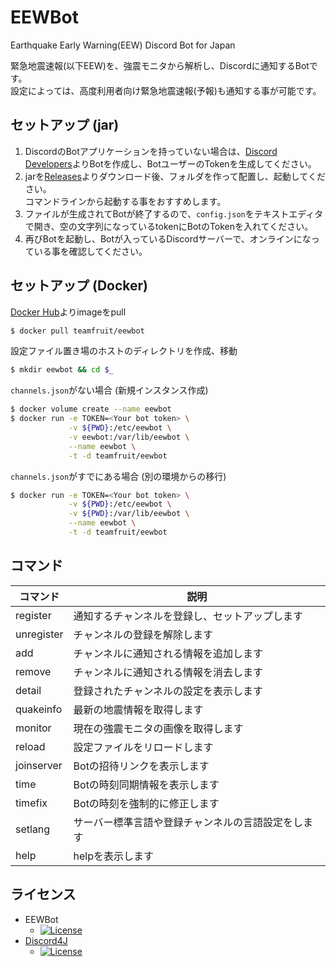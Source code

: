 # EEWBot
Earthquake Early Warning(EEW) Discord Bot for Japan

緊急地震速報(以下EEW)を、強震モニタから解析し、Discordに通知するBotです。  
設定によっては、高度利用者向け緊急地震速報(予報)も通知する事が可能です。

## セットアップ (jar)
1. DiscordのBotアプリケーションを持っていない場合は、[Discord Developers](https://discordapp.com/developers/applications/me)よりBotを作成し、BotユーザーのTokenを生成してください。  
1. jarを[Releases](https://github.com/Team-Fruit/EEWBot/releases/latest)よりダウンロード後、フォルダを作って配置し、起動してください。  
コマンドラインから起動する事をおすすめします。
1. ファイルが生成されてBotが終了するので、`config.json`をテキストエディタで開き、空の文字列になっているtokenにBotのTokenを入れてください。
1. 再びBotを起動し、Botが入っているDiscordサーバーで、オンラインになっている事を確認してください。

## セットアップ (Docker)
[Docker Hub](https://hub.docker.com/r/teamfruit/eewbot)よりimageをpull
```sh
$ docker pull teamfruit/eewbot
```
設定ファイル置き場のホストのディレクトリを作成、移動
```sh
$ mkdir eewbot && cd $_
```
`channels.json`がない場合 (新規インスタンス作成)
```sh
$ docker volume create --name eewbot
$ docker run -e TOKEN=<Your bot token> \
             -v ${PWD}:/etc/eewbot \
             -v eewbot:/var/lib/eewbot \
             --name eewbot \
             -t -d teamfruit/eewbot
```
`channels.json`がすでにある場合 (別の環境からの移行)
```sh
$ docker run -e TOKEN=<Your bot token> \
             -v ${PWD}:/etc/eewbot \
             -v ${PWD}:/var/lib/eewbot \
             --name eewbot \
             -t -d teamfruit/eewbot
```

## コマンド
|コマンド|説明|
|---|---|
|register|通知するチャンネルを登録し、セットアップします|
|unregister|チャンネルの登録を解除します|
|add|チャンネルに通知される情報を追加します|
|remove|チャンネルに通知される情報を消去します|
|detail|登録されたチャンネルの設定を表示します|
|quakeinfo|最新の地震情報を取得します|
|monitor|現在の強震モニタの画像を取得します|
|reload|設定ファイルをリロードします|
|joinserver|Botの招待リンクを表示します|
|time|Botの時刻同期情報を表示します|
|timefix|Botの時刻を強制的に修正します|
|setlang|サーバー標準言語や登録チャンネルの言語設定をします|
|help|helpを表示します|

## ライセンス
- EEWBot
  - [![License](https://img.shields.io/badge/license-MIT-blue.svg?style=flat)](https://github.com/Team-Fruit/EEWBot/blob/master/LICENSE.md)
- [Discord4J](https://github.com/austinv11/Discord4J)
  - [![License](https://img.shields.io/badge/License-LGPLv3-blue.svg?style=flat)](https://github.com/austinv11/Discord4J/blob/master/LICENSE.txt)
